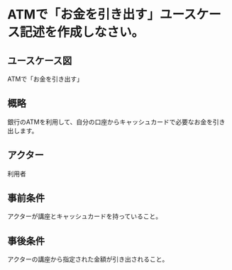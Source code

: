 # ATMで「お金を引き出す」ユースケース記述を作成しなさい。
## ユースケース図
ATMで「お金を引き出す」
## 概略
銀行のATMを利用して、自分の口座からキャッシュカードで必要なお金を引き出します。
## アクター
利用者
## 事前条件
アクターが講座とキャッシュカードを持っていること。
## 事後条件
アクターの講座から指定された金額が引き出されること。

